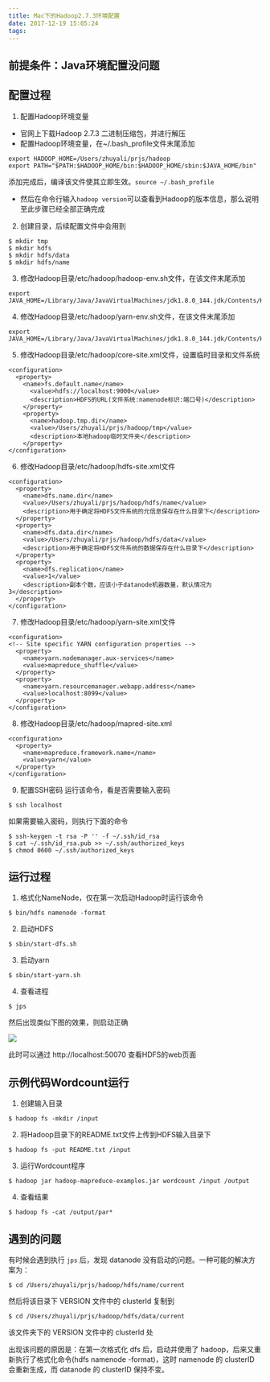 ```yaml
---
title: Mac下的Hadoop2.7.3环境配置
date: 2017-12-19 15:05:24
tags:
---
```


## 前提条件：Java环境配置没问题
## 配置过程
1. 配置Hadoop环境变量
  - 官网上下载Hadoop 2.7.3 二进制压缩包，并进行解压
  - 配置Hadoop环境变量，在~/.bash_profile文件末尾添加
  ```这里引用自己真实的安装目录
  export HADOOP_HOME=/Users/zhuyali/prjs/hadoop
  export PATH="$PATH:$HADOOP_HOME/bin:$HADOOP_HOME/sbin:$JAVA_HOME/bin" 
  ```
  添加完成后，编译该文件使其立即生效。`source ~/.bash_profile`
  - 然后在命令行输入`hadoop version`可以查看到Hadoop的版本信息，那么说明至此步骤已经全部正确完成

2. 创建目录，后续配置文件中会用到
  ```在Hadoop目录下
  $ mkdir tmp
  $ mkdir hdfs
  $ mkdir hdfs/data
  $ mkdir hdfs/name
  ```


3. 修改Hadoop目录/etc/hadoop/hadoop-env.sh文件，在该文件末尾添加
  ```
  export JAVA_HOME=/Library/Java/JavaVirtualMachines/jdk1.8.0_144.jdk/Contents/Home
  ```

4. 修改Hadoop目录/etc/hadoop/yarn-env.sh文件，在该文件末尾添加
  ```
  export JAVA_HOME=/Library/Java/JavaVirtualMachines/jdk1.8.0_144.jdk/Contents/Home
  ```

5. 修改Hadoop目录/etc/hadoop/core-site.xml文件，设置临时目录和文件系统
  ```
  <configuration>
    <property>  
      <name>fs.default.name</name>  
        <value>hdfs://localhost:9000</value>  
        <description>HDFS的URL(文件系统:namenode标识:端口号)</description>  
      </property>  
      <property>  
        <name>hadoop.tmp.dir</name>  
        <value>/Users/zhuyali/prjs/hadoop/tmp</value>  
        <description>本地hadoop临时文件夹</description>  
      </property>  
  </configuration>
  ```

6. 修改Hadoop目录/etc/hadoop/hdfs-site.xml文件
  ```
  <configuration>
    <property>  
      <name>dfs.name.dir</name>  
      <value>/Users/zhuyali/prjs/hadoop/hdfs/name</value>  
      <description>用于确定将HDFS文件系统的元信息保存在什么目录下</description>  
    </property>  
    <property>  
      <name>dfs.data.dir</name>  
      <value>/Users/zhuyali/prjs/hadoop/hdfs/data</value>  
      <description>用于确定将HDFS文件系统的数据保存在什么目录下</description>  
    </property>  
    <property>  
      <name>dfs.replication</name>  
      <value>1</value>  
      <description>副本个数，应该小于datanode机器数量，默认情况为3</description>  
    </property>  
  </configuration>
  ```

7. 修改Hadoop目录/etc/hadoop/yarn-site.xml文件
  ```
  <configuration>
  <!-- Site specific YARN configuration properties -->
    <property>  
      <name>yarn.nodemanager.aux-services</name>  
      <value>mapreduce_shuffle</value>  
    </property>  
    <property>  
      <name>yarn.resourcemanager.webapp.address</name>  
      <value>localhost:8099</value>  
    </property>  
  </configuration>
  ```

8. 修改Hadoop目录/etc/hadoop/mapred-site.xml
  ```
  <configuration>
    <property>
      <name>mapreduce.framework.name</name>
      <value>yarn</value>
    </property>
  </configuration>
  ```

9. 配置SSH密码
  运行该命令，看是否需要输入密码
  ```
  $ ssh localhost
  ```
  如果需要输入密码，则执行下面的命令
  ```
  $ ssh-keygen -t rsa -P '' -f ~/.ssh/id_rsa
  $ cat ~/.ssh/id_rsa.pub >> ~/.ssh/authorized_keys
  $ chmod 0600 ~/.ssh/authorized_keys
  ```

## 运行过程
1. 格式化NameNode，仅在第一次启动Hadoop时运行该命令
  ```
  $ bin/hdfs namenode -format
  ```

2. 启动HDFS
  ```
  $ sbin/start-dfs.sh  
  ```

3. 启动yarn
  ```
  $ sbin/start-yarn.sh 
  ```

4. 查看进程
  ```
  $ jps
  ```
  然后出现类似下图的效果，则启动正确

  ![](https://wx4.sinaimg.cn/mw690/79b5b053gy1fmm27hzfknj204p02raaf.jpg)

  此时可以通过 http://localhost:50070 查看HDFS的web页面

## 示例代码Wordcount运行
1. 创建输入目录
  ```
  $ hadoop fs -mkdir /input
  ```

2. 将Hadoop目录下的README.txt文件上传到HDFS输入目录下
  ```
  $ hadoop fs -put README.txt /input
  ```

3. 运行Wordcount程序
  ```
  $ hadoop jar hadoop-mapreduce-examples.jar wordcount /input /output
  ```

4. 查看结果
  ```
  $ hadoop fs -cat /output/par*
  ```

## 遇到的问题
有时候会遇到执行 `jps` 后，发现 datanode 没有启动的问题。一种可能的解决方案为：
```进入到存放HDFS元信息的文件夹中
$ cd /Users/zhuyali/prjs/hadoop/hdfs/name/current
```
然后将该目录下 VERSION 文件中的 clusterId 复制到
```
$ cd /Users/zhuyali/prjs/hadoop/hdfs/data/current
```
该文件夹下的 VERSION 文件中的 clusterId 处

出现该问题的原因是：在第一次格式化 dfs 后，启动并使用了 hadoop，后来又重新执行了格式化命令(hdfs namenode -format)，这时 namenode 的 clusterID 会重新生成，而 datanode 的 clusterID 保持不变。
